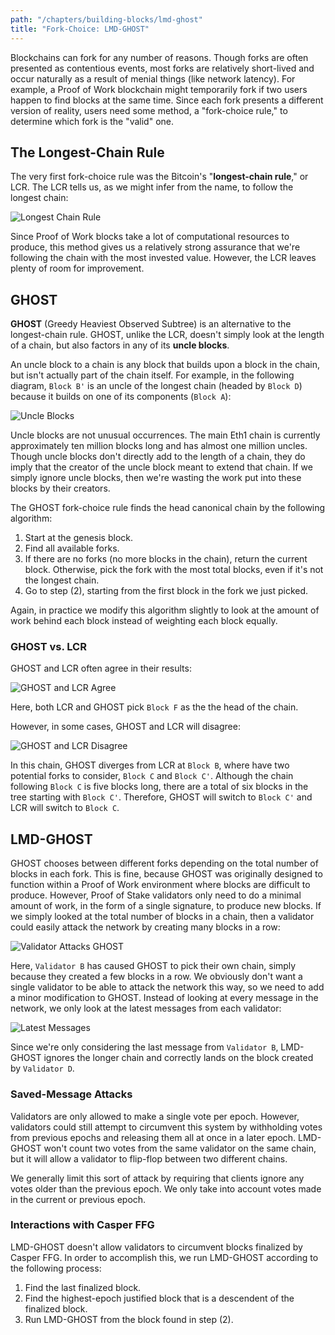 ```yaml
---
path: "/chapters/building-blocks/lmd-ghost"
title: "Fork-Choice: LMD-GHOST"
---
```


Blockchains can fork for any number of reasons. Though forks are often presented as contentious events, most forks are relatively short-lived and occur naturally as a result of menial things (like network latency). For example, a Proof of Work blockchain might temporarily fork if two users happen to find blocks at the same time. Since each fork presents a different version of reality, users need some method, a "fork-choice rule," to determine which fork is the "valid" one.

## The Longest-Chain Rule
The very first fork-choice rule was the Bitcoin's "**longest-chain rule**," or LCR. The LCR tells us, as we might infer from the name, to follow the longest chain:

![Longest Chain Rule](./images/lmd-ghost/lcr.png)

Since Proof of Work blocks take a lot of computational resources to produce, this method gives us a relatively strong assurance that we're following the chain with the most invested value. However, the LCR leaves plenty of room for improvement.

## GHOST
**GHOST** (Greedy Heaviest Observed Subtree) is an alternative to the longest-chain rule. GHOST, unlike the LCR, doesn't simply look at the length of a chain, but also factors in any of its **uncle blocks**.

An uncle block to a chain is any block that builds upon a block in the chain, but isn't actually part of the chain itself. For example, in the following diagram, `Block B'` is an uncle of the longest chain (headed by `Block D`) because it builds on one of its components (`Block A`):

![Uncle Blocks](./images/lmd-ghost/uncle-blocks.png)

Uncle blocks are not unusual occurrences. The main Eth1 chain is currently approximately ten million blocks long and has almost one million uncles. Though uncle blocks don't directly add to the length of a chain, they do imply that the creator of the uncle block meant to extend that chain. If we simply ignore uncle blocks, then we're wasting the work put into these blocks by their creators. 

The GHOST fork-choice rule finds the head canonical chain by the following algorithm:

1. Start at the genesis block.
2. Find all available forks.
3. If there are no forks (no more blocks in the chain), return the current block. Otherwise, pick the fork with the most total blocks, even if it's not the longest chain.
4. Go to step (2), starting from the first block in the fork we just picked.

Again, in practice we modify this algorithm slightly to look at the amount of work behind each block instead of weighting each block equally.

### GHOST vs. LCR
GHOST and LCR often agree in their results:

![GHOST and LCR Agree](./images/lmd-ghost/lcr-ghost-agree.png)

Here, both LCR and GHOST pick `Block F` as the the head of the chain.

However, in some cases, GHOST and LCR will disagree: 

![GHOST and LCR Disagree](./images/lmd-ghost/lcr-ghost-disagree.png)

In this chain, GHOST diverges from LCR at `Block B`, where have two potential forks to consider, `Block C` and `Block C'`. Although the chain following `Block C` is five blocks long, there are a total of six blocks in the tree starting with `Block C'`. Therefore, GHOST will switch to `Block C'` and LCR will switch to `Block C`.

## LMD-GHOST
GHOST chooses between different forks depending on the total number of blocks in each fork. This is fine, because GHOST was originally designed to function within a Proof of Work environment where blocks are difficult to produce. However, Proof of Stake validators only need to do a minimal amount of work, in the form of a single signature, to produce new blocks. If we simply looked at the total number of blocks in a chain, then a validator could easily attack the network by creating many blocks in a row:

![Validator Attacks GHOST](./images/lmd-ghost/validator-attacks-ghost.png)

Here, `Validator B` has caused GHOST to pick their own chain, simply because they created a few blocks in a row. We obviously don't want a single validator to be able to attack the network this way, so we need to add a minor modification to GHOST. Instead of looking at every message in the network, we only look at the latest messages from each validator:

![Latest Messages](./images/lmd-ghost/lmd-ghost-messages.png)

Since we're only considering the last message from `Validator B`, LMD-GHOST ignores the longer chain and correctly lands on the block created by `Validator D`.

### Saved-Message Attacks
Validators are only allowed to make a single vote per epoch. However, validators could still attempt to circumvent this system by withholding votes from previous epochs and releasing them all at once in a later epoch. LMD-GHOST won't count two votes from the same validator on the same chain, but it will allow a validator to flip-flop between two different chains.

We generally limit this sort of attack by requiring that clients ignore any votes older than the previous epoch. We only take into account votes made in the current or previous epoch. 

### Interactions with Casper FFG
LMD-GHOST doesn't allow validators to circumvent blocks finalized by Casper FFG. In order to accomplish this, we run LMD-GHOST according to the following process:

1. Find the last finalized block.
2. Find the highest-epoch justified block that is a descendent of the finalized block.
3. Run LMD-GHOST from the block found in step (2).
